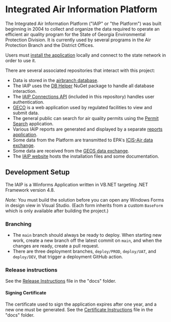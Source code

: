 # Integrated Air Information Platform

The Integrated Air Information Platform ("IAIP" or "the Platform") was built beginning in 2004 to collect and organize the data required to operate an efficient air quality program for the State of Georgia Environmental Protection Division. It is currently used by several programs in the Air Protection Branch and the District Offices.

Users must [install the application](https://iaip.gaepd.org/) locally and connect to the state network in order to use it.

There are several associated repositories that interact with this project:

* Data is stored in the [airbranch database](https://github.com/gaepdit/airbranch-db).
* The IAIP uses the [DB Helper](https://github.com/gaepdit/db-helper) NuGet package to handle all database interaction.
* The [IAIP Connections API](https://github.com/gaepdit/iaip/tree/main/src/Iaip.CxApi) (included in this repository) handles user authentication.
* [GECO](https://github.com/gaepdit/geco) is a web application used by regulated facilities to view and submit data.
* The general public can search for air quality permits using the [Permit Search](https://github.com/gaepdit/permit-search) application.
* Various IAIP reports are generated and displayed by a separate [reports application](https://github.com/gaepdit/airbranch-reports).
* Some data from the Platform are transmitted to EPA's [ICIS-Air data exchange]( https://github.com/gaepdit/icis-air-data-exchange).
* Some data are received from the [GEOS data exchange](https://github.com/gaepdit/geos-fis-fims-data-exchange).
* The [IAIP website](https://github.com/gaepdit/iaip/iaip-website) hosts the installation files and some documentation.

## Development Setup

The IAIP is a Winforms Application written in VB.NET targeting .NET Framework version 4.8.

*Note:* You must build the solution before you can open any Windows Forms in design view in Visual Studio. (Each form inherits from a custom `BaseForm` which is only available after building the project.)

### Branching

* The `main` branch should always be ready to deploy. When starting new work, create a new branch off the latest commit on `main`, and when the changes are ready, create a pull request.
* There are three deployment branches, `deploy/PROD`, `deploy/UAT`, and `deploy/DEV`, that trigger a deployment GitHub action.

### Release instructions

See the [Release Instructions](docs/release-instructions.md) file in the "docs" folder.

#### Signing Certificate

The certificate used to sign the application expires after one year, and a new one must be generated. See the [Certificate Instructions](docs/certificate-instructions.md) file in the "docs" folder.
